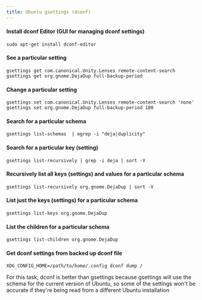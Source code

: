 ```yaml
---
title: Ubuntu gsettings (dconf)
---
```


#### Install dconf Editor (GUI for managing dconf settings)
```
sudo apt-get install dconf-editor
```


#### See a particular setting
```
gsettings get com.canonical.Unity.Lenses remote-content-search
gsettings get org.gnome.DejaDup full-backup-period
```


#### Change a particular setting
```
gsettings set com.canonical.Unity.Lenses remote-content-search 'none'
gsettings set org.gnome.DejaDup full-backup-period 180
```


#### Search for a particular schema
```
gsettings list-schemas  | egrep -i "deja|duplicity"
```


#### Search for a particular key (setting)
```
gsettings list-recursively | grep -i deja | sort -V
```


#### Recursively list all keys (settings) and values for a particular schema
```
gsettings list-recursively org.gnome.DejaDup | sort -V
```


#### List just the keys (settings) for a particular schema
```
gsettings list-keys org.gnome.DejaDup
```


#### List the children for a particular schema
```
gsettings list-children org.gnome.DejaDup
```


#### Get dconf settings from backed up dconf file
```
XDG_CONFIG_HOME=/path/to/home/.config dconf dump /
```

For this task, dconf is better than gsettings because gsettings will use the schema for the current version of Ubuntu, so some of the settings won't be accurate if they're being read from a different Ubuntu installation
